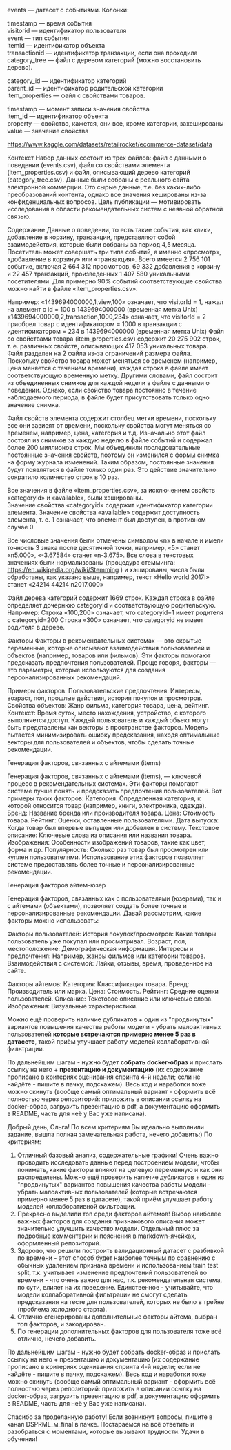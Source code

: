 events — датасет с событиями. Колонки:  

timestamp — время события  
visitorid — идентификатор пользователя  
event — тип события  
itemid — идентификатор объекта  
transactionid — идентификатор транзакции, если она проходила  
category_tree — файл с деревом категорий (можно восстановить дерево).  

category_id — идентификатор категорий  
parent_id — идентификатор родительской категории  
item_properties — файл с свойствами товаров.  

timestamp — момент записи значения свойства  
item_id — идентификатор объекта  
property — свойство, кажется, они все, кроме категории, захешированы  
value — значение свойства  



https://www.kaggle.com/datasets/retailrocket/ecommerce-dataset/data


Контекст
Набор данных состоит из трех файлов: файл с данными о поведении (events.csv), файл со свойствами элемента (item_properties.сsv) и файл, описывающий дерево категорий (category_tree.сsv). Данные были собраны с реального сайта электронной коммерции. Это сырые данные, т.е. без каких-либо преобразований контента, однако все значения хешированы из-за конфиденциальных вопросов. Цель публикации — мотивировать исследования в области рекомендательных систем с неявной обратной связью.

Содержание
Данные о поведении, то есть такие события, как клики, добавление в корзину, транзакции, представляют собой взаимодействия, которые были собраны за период 4,5 месяца. Посетитель может совершать три типа событий, а именно «просмотр», «добавление в корзину» или «транзакция». Всего имеется 2 756 101 событие, включая 2 664 312 просмотров, 69 332 добавления в корзину и 22 457 транзакций, произведенных 1 407 580 уникальными посетителями. Для примерно 90% событий соответствующие свойства можно найти в файле «item_properties.csv».

Например:
«1439694000000,1,view,100» означает, что visitorId = 1, нажал на элемент с id = 100 в 1439694000000 (временная метка Unix) «1439694000000,2,transaction,1000,234» означает, что visitorId = 2 приобрел товар с идентификатором = 1000 в транзакции с идентификатором = 234 в 1439694000000 (временная метка Unix) Файл со свойствами товара (item_properties.csv) содержит 20 275 902 строк, т. е. различных свойств, описывающих 417 053 уникальных товара. Файл разделен на 2 файла из-за ограничений размера файла. Поскольку свойство товара может меняться со временем (например, цена меняется с течением времени), каждая строка в файле имеет соответствующую временную метку. Другими словами, файл состоит из объединенных снимков для каждой недели в файле с данными о поведении. Однако, если свойство товара постоянно в течение наблюдаемого периода, в файле будет присутствовать только одно значение снимка.


Файл свойств элемента содержит столбец метки времени, поскольку все они зависят от времени, поскольку свойства могут меняться со временем, например, цена, категория и т.д. Изначально этот файл состоял из снимков за каждую неделю в файле событий и содержал более 200 миллионов строк. Мы объединили последовательные постоянные значения свойств, поэтому он изменился с формы снимка на форму журнала изменений. Таким образом, постоянные значения будут появляться в файле только один раз. Это действие значительно сократило количество строк в 10 раз.

Все значения в файле «item_properties.csv», за исключением свойств «categoryid» и «available», были хэшированы.  
Значение свойства «categoryid» содержит идентификатор категории элемента. 
Значение свойства «available» содержит доступность элемента, т. е. 1 означает, что элемент был доступен, в противном случае 0.

Все числовые значения были отмечены символом «n» в начале и имели точность 3 знака после десятичной точки, например, «5» станет «n5.000», «-3.67584» станет «n-3.675».
Все слова в текстовых значениях были нормализованы (процедура стемминга: https://en.wikipedia.org/wiki/Stemming ) и хэшированы, числа были обработаны, как указано выше, например, текст «Hello world 2017!» станет «24214 44214 n2017.000»

Файл дерева категорий содержит 1669 строк. Каждая строка в файле определяет дочернюю categoryId и соответствующую родительскую.
Например:
Строка «100,200» означает, что categoryid=1 имеет родителя с categoryid=200
Строка «300» означает, что categoryid не имеет родителя в дереве.



Факторы
Факторы в рекомендательных системах — это скрытые переменные, которые описывают взаимодействия пользователей и объектов (например, товаров или фильмов). Эти факторы помогают предсказать предпочтения пользователей. Проще говоря, факторы — это параметры, которые используются для создания персонализированных рекомендаций.

Примеры факторов:
Пользовательские предпочтения: Интересы, возраст, пол, прошлые действия, история покупок и просмотров.
Свойства объектов: Жанр фильма, категория товара, цена, рейтинг.
Контекст: Время суток, место нахождения, устройство, с которого выполняется доступ.
Каждый пользователь и каждый объект могут быть представлены как векторы в пространстве факторов. Модель пытается минимизировать ошибку предсказания, находя оптимальные векторы для пользователей и объектов, чтобы сделать точные рекомендации.


Генерация факторов, связанных с айтемами (items)

Генерация факторов, связанных с айтемами (items), — ключевой процесс в рекомендательных системах. Эти факторы помогают системе лучше понять и предсказать предпочтения пользователей. Вот примеры таких факторов:
Категория: Определенная категория, к которой относится товар (например, книги, электроника, одежда).
Бренд: Название бренда или производителя товара.
Цена: Стоимость товара.
Рейтинг: Оценки, оставленные пользователями.
Дата выпуска: Когда товар был впервые выпущен или добавлен в систему.
Текстовое описание: Ключевые слова из описания или названия товара.
Изображения: Особенности изображений товаров, такие как цвет, форма и др.
Популярность: Сколько раз товар был просмотрен или куплен пользователями.
Использование этих факторов позволяет системе предоставлять более точные и персонализированные рекомендации.




Генерация факторов айтем-юзер

Генерация факторов, связанных как с пользователями (юзерами), так и с айтемами (объектами), позволяет создать более точные и персонализированные рекомендации. Давай рассмотрим, какие факторы можно использовать:

Факторы пользователей:
История покупок/просмотров: Какие товары пользователь уже покупал или просматривал.
Возраст, пол, местоположение: Демографическая информация.
Интересы и предпочтения: Например, жанры фильмов или категории товаров.
Взаимодействия с системой: Лайки, отзывы, время, проведенное на сайте.

Факторы айтемов:
Категория: Классификация товара.
Бренд: Производитель или марка.
Цена: Стоимость.
Рейтинг: Средние оценки пользователей.
Описание: Текстовое описание или ключевые слова.
Изображения: Визуальные характеристики.



Можно ещё проверить наличие дубликатов + один из "продвинутых" вариантов повышения качества работы модели - убрать малоактивных пользователей **которые встречаются примерно менее 5 раз в датасете**, такой приём улучшает работу моделей коллаборативной фильтрации.


По дальнейшим шагам - нужно будет **собрать docker-образ** и прислать ссылку на него + **презентацию и документацию** (их содержание прописано в критериях оценивания спринта 4-й недели; если не найдёте - пишите в пачку, подскажем).
Весь код и наработки тоже можно скинуть (вообще самый оптимальный вариант - оформить всё полностью через репозиторий: приложить в описании ссылку на docker-образ, загрузить презентацию в pdf, а документацию оформить в README, часть для неё у Вас уже написана).





Добрый день, Ольга! 
По всем критериям Вы идеально выполнили задание, вышла полная замечательная работа, нечего добавить:)
По критериям: 
1. Отличный базовый анализ, содержательные графики! Очень важно проводить исследовать данные перед построением модели, чтобы понимать, какие факторы влияют на целевую переменную и как они распределены. Можно ещё проверить наличие дубликатов + один из "продвинутых" вариантов повышения качества работы модели - убрать малоактивных пользователей (которые встречаются примерно менее 5 раз в датасете), такой приём улучшает работу моделей коллаборативной фильтрации.
2. Прекрасно выделили топ среди факторов айтемов! Выбор наиболее важных факторов для создания признакового описания может значительно улучшить качество модели. Отдельный плюс за подробные комментарии и пояснения в markdown-ячейках, оформленный репозиторий.
3. Здорово, что решили построить валидационный датасет с разбивкой по времени - этот способ будет наиболее точным по сравнению с обычных удалением признака времени и использованием train test split, т.к. учитывает изменение предпочтений пользователей во времени - что очень важно для нас, т.к. рекомендательная система, по сути, влияет на их поведение. Единственное - учитывайте, что модели коллаборативной фильтрации не смогут сделать предсказания на тесте для пользователей, которых не было в трейне (проблема холодного старта).
4. Отлично сгенерированы дополнительные факторы айтема, выбран топ факторов, и закодирован.
5. По генерации дополнительных факторов для пользователя тоже всё отлично, нечего добавить.

По дальнейшим шагам - нужно будет собрать docker-образ и прислать ссылку на него + презентацию и документацию (их содержание прописано в критериях оценивания спринта 4-й недели; если не найдёте - пишите в пачку, подскажем). 
Весь код и наработки тоже можно скинуть (вообще самый оптимальный вариант - оформить всё полностью через репозиторий: приложить в описании ссылку на docker-образ, загрузить презентацию в pdf, а документацию оформить в README, часть для неё у Вас уже написана).

Спасибо за проделанную работу! Если возникнут вопросы, пишите в канал DSPRML_м_final в пачке. Постараемся на всё ответить и разобраться с моментами, которые вызывают трудности. Удачи в обучении!